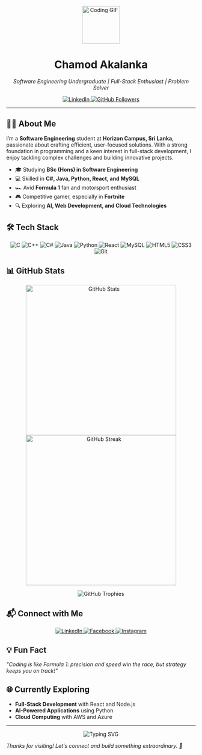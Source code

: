 <p align="center">
  <img src="https://media.giphy.com/media/L1R1tvI9svkIWwpVYr/giphy.gif" alt="Coding GIF" width="100"/>
</p>

<h1 align="center">Chamod Akalanka</h1>
<p align="center">
  <em>Software Engineering Undergraduate | Full-Stack Enthusiast | Problem Solver</em>
</p>

<p align="center">
  <a href="https://www.linkedin.com/in/chamod1000/">
    <img src="https://img.shields.io/badge/LinkedIn-0A66C2?style=flat-square&logo=linkedin&logoColor=white" alt="LinkedIn"/>
  </a>
  <a href="https://github.com/chamod1000">
    <img src="https://img.shields.io/github/followers/chamod1000?label=Follow&style=flat-square" alt="GitHub Followers"/>
  </a>
</p>

---

## 👨‍💻 About Me
I’m a **Software Engineering** student at **Horizon Campus, Sri Lanka**, passionate about crafting efficient, user-focused solutions. With a strong foundation in programming and a keen interest in full-stack development, I enjoy tackling complex challenges and building innovative projects.

- 🎓 Studying **BSc (Hons) in Software Engineering**
- 💻 Skilled in **C#, Java, Python, React, and MySQL**
- 🏎️ Avid **Formula 1** fan and motorsport enthusiast
- 🎮 Competitive gamer, especially in **Fortnite**
- 🔍 Exploring **AI, Web Development, and Cloud Technologies**

## 🛠 Tech Stack
<p align="center">
  <img src="https://img.shields.io/badge/C-00599C?style=for-the-badge&logo=c&logoColor=white" alt="C"/>
  <img src="https://img.shields.io/badge/C++-00599C?style=for-the-badge&logo=c%2B%2B&logoColor=white" alt="C++"/>
  <img src="https://img.shields.io/badge/C%23-239120?style=for-the-badge&logo=c-sharp&logoColor=white" alt="C#"/>
  <img src="https://img.shields.io/badge/Java-007396?style=for-the-badge&logo=java&logoColor=white" alt="Java"/>
  <img src="https://img.shields.io/badge/Python-3776AB?style=for-the-badge&logo=python&logoColor=white" alt="Python"/>
  <img src="https://img.shields.io/badge/React-61DAFB?style=for-the-badge&logo=react&logoColor=black" alt="React"/>
  <img src="https://img.shields.io/badge/MySQL-4479A1?style=for-the-badge&logo=mysql&logoColor=white" alt="MySQL"/>
  <img src="https://img.shields.io/badge/HTML5-E34F26?style=for-the-badge&logo=html5&logoColor=white" alt="HTML5"/>
  <img src="https://img.shields.io/badge/CSS3-1572B6?style=for-the-badge&logo=css3&logoColor=white" alt="CSS3"/>
  <img src="https://img.shields.io/badge/Git-F05032?style=for-the-badge&logo=git&logoColor=white" alt="Git"/>
</p>

## 📊 GitHub Stats
<p align="center">
  <img src="https://github-readme-stats.vercel.app/api?username=chamod1000&show_icons=true&theme=dracula&hide_border=true" alt="GitHub Stats" width="400"/>
  <img src="https://github-readme-streak-stats.herokuapp.com/?user=chamod1000&theme=dracula&hide_border=true" alt="GitHub Streak" width="400"/>
</p>
<p align="center">
  <img src="https://github-profile-trophy.vercel.app/?username=chamod1000&theme=dracula&no-frame=true&margin-w=10" alt="GitHub Trophies"/>
</p>

## 📬 Connect with Me
<p align="center">
  <a href="https://www.linkedin.com/in/chamod1000/">
    <img src="https://img.shields.io/badge/LinkedIn-0A66C2?style=for-the-badge&logo=linkedin&logoColor=white" alt="LinkedIn"/>
  </a>
  <a href="https://web.facebook.com/Chamod.1000/">
    <img src="https://img.shields.io/badge/Facebook-1877F2?style=for-the-badge&logo=facebook&logoColor=white" alt="Facebook"/>
  </a>
  <a href="https://www.instagram.com/chamod.1000/?hl=en">
    <img src="https://img.shields.io/badge/Instagram-E4405F?style=for-the-badge&logo=instagram&logoColor=white" alt="Instagram"/>
  </a>
</p>

## 💡 Fun Fact
*"Coding is like Formula 1: precision and speed win the race, but strategy keeps you on track!"*

## 🌐 Currently Exploring
- **Full-Stack Development** with React and Node.js
- **AI-Powered Applications** using Python
- **Cloud Computing** with AWS and Azure

---

<p align="center">
  <img src="https://readme-typing-svg.herokuapp.com?font=Fira+Code&size=18&duration=3000&color=1E90FF&center=true&vCenter=true&width=450&lines=Building+the+Future+with+Code;Passionate+about+Innovation;Let's+Create+Something+Amazing!" alt="Typing SVG"/>
</p>

*Thanks for visiting! Let's connect and build something extraordinary. 🚀*
